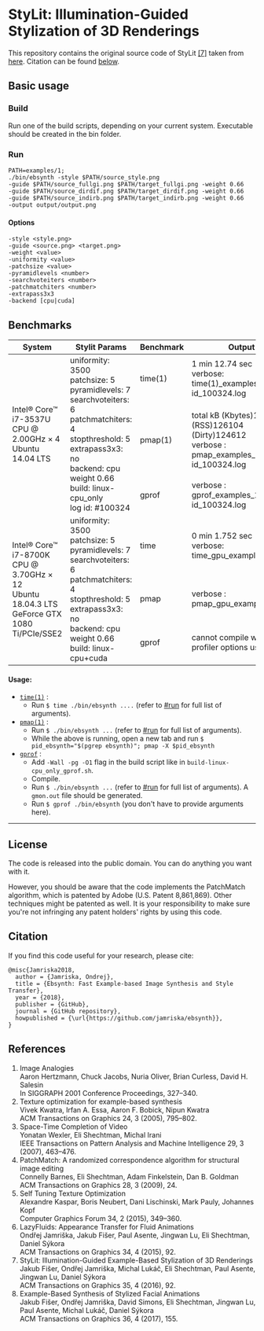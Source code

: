 # StyLit: Illumination-Guided Stylization of 3D Renderings

This repository contains the original source code of StyLit [[7]](#references) taken from [here](https://github.com/jamriska/ebsynth). Citation can be found [below](#citation).


## Basic usage

### Build

Run one of the build scripts, depending on your current system. Executable should be created in the bin folder.

### Run

```
PATH=examples/1;
./bin/ebsynth -style $PATH/source_style.png
-guide $PATH/source_fullgi.png $PATH/target_fullgi.png -weight 0.66
-guide $PATH/source_dirdif.png $PATH/target_dirdif.png -weight 0.66
-guide $PATH/source_indirb.png $PATH/target_indirb.png -weight 0.66
-output output/output.png
```

  #### Options
  ```
  -style <style.png>
  -guide <source.png> <target.png>
  -weight <value>
  -uniformity <value>
  -patchsize <value>
  -pyramidlevels <number>
  -searchvoteiters <number>
  -patchmatchiters <number>
  -extrapass3x3
  -backend [cpu|cuda]
  ```

## Benchmarks

<table>
  <thead>
    <tr>
      <th>System</th>
      <th>Stylit Params</th>
      <th>Benchmark</th>
      <th>Output</th>
  </tr>
  </thead>
  <tbody>
    <tr>
      <td rowspan=3>Intel® Core™ i7-3537U CPU @ 2.00GHz × 4 </br> Ubuntu 14.04 LTS </td>
      <td rowspan=3>uniformity: 3500 </br> 
                    patchsize: 5 </br> 
                    pyramidlevels: 7 </br> 
                    searchvoteiters: 6 </br> 
                    patchmatchiters: 4 </br> 
                    stopthreshold: 5 </br> 
                    extrapass3x3: no </br> 
                    backend: cpu </br>
                    weight 0.66 </br>
                    build: linux-cpu_only </br>
                    log id: #100324</td>
      <td>time(1)</td>
      <td> 1 min 12.74 sec </br> verbose: time(1)_examples_1-id_100324.log </td>
    </tr>
    <tr>
      <td rowspan=1>pmap(1)</td>
      <td> total kB   (Kbytes)174152  (RSS)126104  (Dirty)124612 </br> verbose : pmap_examples_1-id_100324.log</td>
    </tr>
    <tr>
      <td rowspan=1>gprof</td>
      <td> verbose : gprof_examples_1-id_100324.log</td>
    </tr>
    <tr>
      <td rowspan=3>Intel® Core™ i7-8700K CPU @ 3.70GHz × 12 </br> Ubuntu 18.04.3 LTS </br> GeForce GTX 1080 Ti/PCIe/SSE2 </td>
      <td rowspan=3>uniformity: 3500 </br> 
                    patchsize: 5 </br> 
                    pyramidlevels: 7 </br> 
                    searchvoteiters: 6 </br> 
                    patchmatchiters: 4 </br> 
                    stopthreshold: 5 </br> 
                    extrapass3x3: no </br> 
                    backend: cpu </br>
                    weight 0.66 </br>
                    build: linux-cpu+cuda</td>
      <td>time</td>
      <td> 0 min 1.752 sec </br> verbose: time_gpu_examples_1.log </td>
    </tr>
    <tr>
      <td rowspan=1>pmap</td>
      <td> verbose : pmap_gpu_examples_1.log </td>
    </tr>
    <tr>
      <td rowspan=1>gprof</td>
      <td> cannot compile with profiler options using nvcc</td>
    </tr>
  </tbody>
</table>

#### Usage:

- [`time(1)`](http://man7.org/linux/man-pages/man1/time.1.html) :
  - Run `$ time ./bin/ebsynth ....`  (refer to [#run](#run) for full list of arguments).
- [`pmap(1)`](http://man7.org/linux/man-pages/man1/pmap.1.html) :
  - Run `$ ./bin/ebsynth ...`    (refer to [#run](#run) for full list of arguments).
  - While the above is running, open a new tab and run `$ pid_ebsynth="$(pgrep ebsynth)"; pmap -X $pid_ebsynth`
- [`gprof`](http://man7.org/linux/man-pages/man1/gprof.1.html) :
  - Add `-Wall -pg -O1` flag in the build script like in `build-linux-cpu_only_gprof.sh`.
  - Compile.
  - Run `$ ./bin/ebsynth ...`    (refer to [#run](#run) for full list of arguments). A `gmon.out` file should be generated.
  - Run `$ gprof ./bin/ebsynth` (you don't have to provide arguments here).

--------------------------------------------------------------------------

## License

The code is released into the public domain. You can do anything you want with it.

However, you should be aware that the code implements the PatchMatch algorithm, which is patented by Adobe (U.S. Patent 8,861,869). Other techniques might be patented as well. It is your responsibility to make sure you're not infringing any patent holders' rights by using this code. 

## Citation

If you find this code useful for your research, please cite:

```
@misc{Jamriska2018,
  author = {Jamriska, Ondrej},
  title = {Ebsynth: Fast Example-based Image Synthesis and Style Transfer},
  year = {2018},
  publisher = {GitHub},
  journal = {GitHub repository},
  howpublished = {\url{https://github.com/jamriska/ebsynth}},
}
```

## References

1. Image Analogies  
Aaron Hertzmann, Chuck Jacobs, Nuria Oliver, Brian Curless, David H. Salesin  
In SIGGRAPH 2001 Conference Proceedings, 327–340.  
2. Texture optimization for example-based synthesis  
Vivek Kwatra, Irfan A. Essa, Aaron F. Bobick, Nipun Kwatra  
ACM Transactions on Graphics 24, 3 (2005), 795–802.  
3. Space-Time Completion of Video  
Yonatan Wexler, Eli Shechtman, Michal Irani  
IEEE Transactions on Pattern Analysis and Machine Intelligence 29, 3 (2007), 463–476.  
4. PatchMatch: A randomized correspondence algorithm for structural image editing  
Connelly Barnes, Eli Shechtman, Adam Finkelstein, Dan B. Goldman  
ACM Transactions on Graphics 28, 3 (2009), 24.  
5. Self Tuning Texture Optimization  
Alexandre Kaspar, Boris Neubert, Dani Lischinski, Mark Pauly, Johannes Kopf  
Computer Graphics Forum 34, 2 (2015), 349–360.  
6. LazyFluids: Appearance Transfer for Fluid Animations  
Ondřej Jamriška, Jakub Fišer, Paul Asente, Jingwan Lu, Eli Shechtman, Daniel Sýkora  
ACM Transactions on Graphics 34, 4 (2015), 92.  
7. StyLit: Illumination-Guided Example-Based Stylization of 3D Renderings  
Jakub Fišer, Ondřej Jamriška, Michal Lukáč, Eli Shechtman, Paul Asente, Jingwan Lu, Daniel Sýkora  
ACM Transactions on Graphics 35, 4 (2016), 92.  
8. Example-Based Synthesis of Stylized Facial Animations  
Jakub Fišer, Ondřej Jamriška, David Simons, Eli Shechtman, Jingwan Lu, Paul Asente, Michal Lukáč, Daniel Sýkora  
ACM Transactions on Graphics 36, 4 (2017), 155.  
